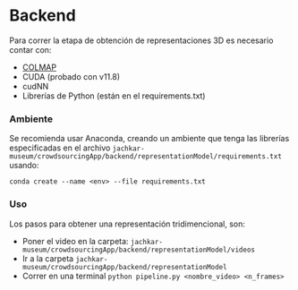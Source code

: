 # Backend

Para correr la etapa de obtención de representaciones 3D es necesario contar con:
* [COLMAP](https://colmap.github.io/install.html)
* CUDA (probado con v11.8)
* cudNN
* Librerías de Python (están en el requirements.txt)

### Ambiente
Se recomienda usar Anaconda, creando un ambiente que tenga las librerías especificadas en el archivo `jachkar-museum/crowdsourcingApp/backend/representationModel/requirements.txt` usando:

```conda create --name <env> --file requirements.txt```

### Uso

Los pasos para obtener una representación tridimencional, son:
* Poner el video en la carpeta: `jachkar-museum/crowdsourcingApp/backend/representationModel/videos`
* Ir a la carpeta `jachkar-museum/crowdsourcingApp/backend/representationModel`
* Correr en una terminal `python pipeline.py <nombre_video> <n_frames>`
